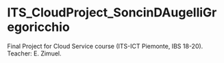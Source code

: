 # ITS_CloudProject_SoncinDAugelliGregoricchio
Final Project for Cloud Service course (ITS-ICT Piemonte, IBS 18-20). Teacher: E. Zimuel.
